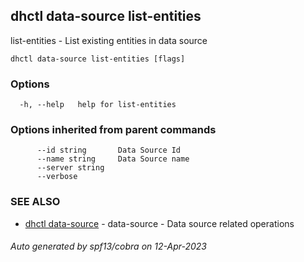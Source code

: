 ## dhctl data-source list-entities

list-entities - List existing entities in data source

```
dhctl data-source list-entities [flags]
```

### Options

```
  -h, --help   help for list-entities
```

### Options inherited from parent commands

```
      --id string       Data Source Id
      --name string     Data Source name
      --server string   
      --verbose         
```

### SEE ALSO

* [dhctl data-source](dhctl_data-source.md)	 - data-source - Data source related operations

###### Auto generated by spf13/cobra on 12-Apr-2023
